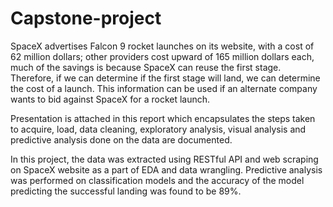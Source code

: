 # Capstone-project

SpaceX advertises Falcon 9 rocket launches on its website, with a cost of 62 million dollars; other providers cost upward of 165 million dollars each, much of the savings is because SpaceX can reuse the first stage. Therefore, if we can determine if the first stage will land, we can determine the cost of a launch. This information can be used if an alternate company wants to bid against SpaceX for a rocket launch. 

Presentation is attached in this report which encapsulates the steps taken to acquire, load, data cleaning, exploratory analysis, visual analysis and predictive analysis done on the data are documented.

In this project, the data was extracted using RESTful API and web scraping on SpaceX website as a part of EDA and data wrangling. Predictive analysis was performed on classification models and the accuracy of the model predicting the successful landing was found to be 89%.

